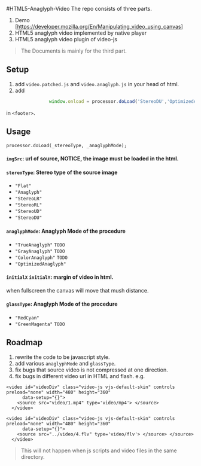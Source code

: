 #HTML5-Anaglyph-Video
The repo consists of three parts.

1. Demo [https://developer.mozilla.org/En/Manipulating_video_using_canvas]
2. HTML5 anaglyph video implemented by native player
3. HTML5 anaglyph video plugin of video-js


> The Documents is mainly for the third part.


## Setup
1. add `video.patched.js` and `video.anaglyph.js` in your head of html.
2. add
```javascript
                window.onload = processor.doLoad('StereoDU','OptimizedAnaglyph');
```
in `<footer>`.

## Usage

`processor.doLoad(_stereoType, _anaglyphMode);`

#### `imgSrc`: url of source, **NOTICE**, the image must be loaded in the html.
#### `stereoType`: Stereo type of the source image
  * `"Flat"`
  * `"Anaglyph"`
  * `"StereoLR"`
  * `"StereoRL"`
  * `"StereoUD"`
  * `"StereoDU"`

#### `anaglyphMode`: Anaglyph Mode of the procedure
  * `"TrueAnaglyph"` `TODO`
  * `"GrayAnaglyph"` `TODO`
  * `"ColorAnaglyph"` `TODO`
  * `"OptimizedAnaglyph"` 

#### `initialX` `initialY`: margin of video in html. 
when fullscreen the canvas will move that mush distance.

#### `glassType`: Anaglyph Mode of the procedure
  * `"RedCyan"`
  * `"GreenMagenta"` `TODO`

## Roadmap
1. rewrite the code to be javascript style.
2. add various `anaglyphMode` and `glassType`.
3. fix bugs that source video is not compressed at one direction.
4. fix bugs in different video url in HTML and flash.
e.g.

```
<video id="videoDiv" class="video-js vjs-default-skin" controls preload="none" width="480" height="360"
      data-setup="{}">
    <source src="video/1.mp4" type='video/mp4'> </source> 
  </video>
```

```
<video id="videoDiv" class="video-js vjs-default-skin" controls preload="none" width="480" height="360"
      data-setup="{}">
    <source src="../video/4.flv" type='video/flv'> </source> </source> 
  </video>
```

> This will not happen when js scripts and video files in the same directory.